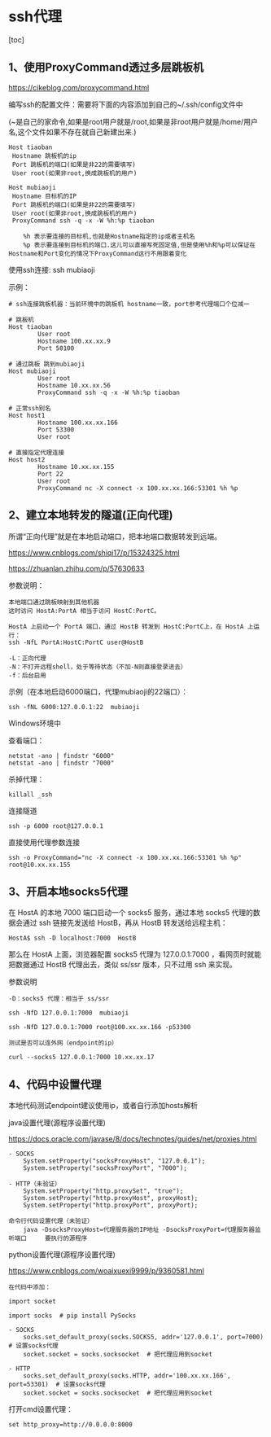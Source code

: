 # ssh代理
[toc]

## 1、使用ProxyCommand透过多层跳板机
https://cikeblog.com/proxycommand.html

编写ssh的配置文件：需要将下面的内容添加到自己的~/.ssh/config文件中

(~是自己的家命令,如果是root用户就是/root,如果是非root用户就是/home/用户名,这个文件如果不存在就自己新建出来.)

```
Host tiaoban
 Hostname 跳板机的ip
 Port 跳板机的端口(如果是非22的需要填写)
 User root(如果非root,换成跳板机的用户)

Host mubiaoji
 Hostname 目标机的IP
 Port 跳板机的端口(如果是非22的需要填写)
 User root(如果非root,换成跳板机的用户)
 ProxyCommand ssh -q -x -W %h:%p tiaoban

    %h 表示要连接的目标机,也就是Hostname指定的ip或者主机名
    %p 表示要连接到目标机的端口.这儿可以直接写死固定值,但是使用%h和%p可以保证在Hostname和Port变化的情况下ProxyCommand这行不用跟着变化
```
使用ssh连接: ssh mubiaoji

示例：
```
# ssh连接跳板机器：当前环境中的跳板机 hostname一致，port参考代理端口个位减一

# 跳板机
Host tiaoban
        User root
        Hostname 100.xx.xx.9
        Port 50100

# 通过跳板 跳到mubiaoji
Host mubiaoji
        User root
        Hostname 10.xx.xx.56
        ProxyCommand ssh -q -x -W %h:%p tiaoban

# 正常ssh别名
Host host1
        Hostname 100.xx.xx.166
        Port 53300
        User root

# 直接指定代理连接
Host host2
        Hostname 10.xx.xx.155
        Port 22
        User root
        ProxyCommand nc -X connect -x 100.xx.xx.166:53301 %h %p

```

## 2、建立本地转发的隧道(正向代理)
所谓“正向代理”就是在本地启动端口，把本地端口数据转发到远端。

https://www.cnblogs.com/shiqi17/p/15324325.html

https://zhuanlan.zhihu.com/p/57630633


参数说明：

```
本地端口通过跳板映射到其他机器
这时访问 HostA:PortA 相当于访问 HostC:PortC。

HostA 上启动一个 PortA 端口，通过 HostB 转发到 HostC:PortC上，在 HostA 上运行：
ssh -NfL PortA:HostC:PortC user@HostB

-L：正向代理
-N：不打开远程shell，处于等待状态（不加-N则直接登录进去） 
-f：后台启用 
```

示例（在本地启动6000端口，代理mubiaoji的22端口）：

```
ssh -fNL 6000:127.0.0.1:22  mubiaoji
```

Windows环境中

查看端口：


```
netstat -ano | findstr "6000" 
netstat -ano | findstr "7000" 
```

杀掉代理：


```
killall _ssh
```


连接隧道


```
ssh -p 6000 root@127.0.0.1
```

直接使用代理参数连接


```
ssh -o ProxyCommand="nc -X connect -x 100.xx.xx.166:53301 %h %p" root@10.xx.xx.155
```

## 3、开启本地socks5代理


在 HostA 的本地 7000 端口启动一个 socks5 服务，通过本地 socks5 代理的数据会通过 ssh 链接先发送给 HostB，再从 HostB 转发送给远程主机：


```
HostA$ ssh -D localhost:7000  HostB
```
那么在 HostA 上面，浏览器配置 socks5 代理为 127.0.0.1:7000 ，看网页时就能把数据通过 HostB 代理出去，类似 ss/ssr 版本，只不过用 ssh 来实现。


参数说明

```
-D：socks5 代理：相当于 ss/ssr

ssh -NfD 127.0.0.1:7000  mubiaoji

ssh -NfD 127.0.0.1:7000 root@100.xx.xx.166 -p53300
```



```
测试是否可以连外网（endpoint的ip）

curl --socks5 127.0.0.1:7000 10.xx.xx.17
```

## 4、代码中设置代理


本地代码测试endpoint建议使用ip，或者自行添加hosts解析

java设置代理(源程序设置代理)


https://docs.oracle.com/javase/8/docs/technotes/guides/net/proxies.html


```
- SOCKS
    System.setProperty("socksProxyHost", "127.0.0.1");
    System.setProperty("socksProxyPort", "7000");

- HTTP（未验证）
    System.setProperty("http.proxySet", "true");
    System.setProperty("http.proxyHost", proxyHost);
    System.setProperty("http.proxyPort", proxyPort);

命令行代码设置代理（未验证）
    java -DsocksProxyHost=代理服务器的IP地址 -DsocksProxyPort=代理服务器监听端口     要执行的源程序
```

python设置代理(源程序设置代理)


https://www.cnblogs.com/woaixuexi9999/p/9360581.html

```
在代码中添加：

import socket

import socks  # pip install PySocks

- SOCKS
    socks.set_default_proxy(socks.SOCKS5, addr='127.0.0.1', port=7000)  # 设置socks代理
    socket.socket = socks.socksocket  # 把代理应用到socket

- HTTP
    socks.set_default_proxy(socks.HTTP, addr='100.xx.xx.166', port=53301)  # 设置socks代理
    socket.socket = socks.socksocket  # 把代理应用到socket
```


打开cmd设置代理：

    set http_proxy=http://0.0.0.0:8000
